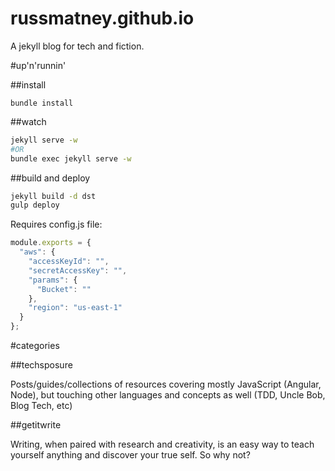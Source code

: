 russmatney.github.io
====================

A jekyll blog for tech and fiction.

#up'n'runnin'

##install

```
bundle install
```

##watch

```zsh
jekyll serve -w
#OR
bundle exec jekyll serve -w
```

##build and deploy

```zsh
jekyll build -d dst
gulp deploy
```

Requires config.js file:

```js
module.exports = {
  "aws": {
    "accessKeyId": "",
    "secretAccessKey": "",
    "params": {
      "Bucket": ""
    },
    "region": "us-east-1"
  }
};
```

#categories

##techsposure

Posts/guides/collections of resources covering mostly JavaScript (Angular, Node), but touching other languages and concepts as well (TDD, Uncle Bob, Blog Tech, etc)

##getitwrite

Writing, when paired with research and creativity, is an easy way to teach yourself anything and discover your true self. So why not?
